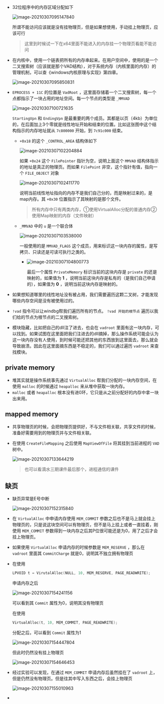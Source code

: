 + 32位程序中的内存区域分配如下

  ![image-20210307095147840](https://cdn.jsdelivr.net/gh/smallzhong/picgo-pic-bed/image-20210307095147840.png)

  所谓不能访问应该就是没有挂物理页，但是如果想使用，手动挂上物理页，应该可行

  >这里到时候试一下在x64里面不能进入的内存挂一个物理页看能不能访问

+ 在内核中，使用一个链表把所有的内存串起来。在用户空间中，使用的是一个二叉搜索树（应该就是那个VAD结构），对于系统内存（内核里面的内存）的管理机制，可以查《windows内核原理与实现》第四章。

  ![image-20210307095850831](https://cdn.jsdelivr.net/gh/smallzhong/picgo-pic-bed/image-20210307095850831.png)

  

+ `EPROCESS + 11C` 的位置是 `VadRoot` ，这里面存储着一个二叉搜索树，每一个点都指示了一块占用的地址空间。每一个节点的类型是 `_MMVAD`

  ![image-20210307100721635](https://cdn.jsdelivr.net/gh/smallzhong/picgo-pic-bed/image-20210307100721635.png)

  `StartingVpn` 和 `EndingVpn` 是最重要的两个成员。其都是以页（4kb）为单位的，在后面加上3个零就是线性地址开始和结束的位置。比如这张图中这个结构指示的内存地址就从 `7c800000` 开始，到 `7c91c000` 结束。

  + `+0x18` 的这个 `_CONTROL_AREA` 结构体如下

    ![image-20210307102204884](https://cdn.jsdelivr.net/gh/smallzhong/picgo-pic-bed/image-20210307102204884.png)

    如果 `+0x24` 这个 `FilePointer` 指针为空，说明上面这个 `MMVAD` 结构体指示的地址是真正的物理页。而如果 `FilePoint` 非空，这个指针有值，指向一个 `FILE_OBJECT` 对象

    ![image-20210307102411770](https://cdn.jsdelivr.net/gh/smallzhong/picgo-pic-bed/image-20210307102411770.png)

    说明当前线性地址指向的内存不是我们自己分的，而是映射过来的，是map内存。其 `+0x30` 位置指示了其映射的是那个文件。

    > 所有内存中只有两类内存，①使用VirtualAlloc分配的普通内存②使用Map映射的内存（文件映射）

  + `_MMVAD` 中的 `u` 是一个联合体

    ![image-20210307103538000](https://cdn.jsdelivr.net/gh/smallzhong/picgo-pic-bed/image-20210307103538000.png)

    一般使用的是 `MMVAD_FLAGS` 这个成员，用来标识这一块内存的属性，是写拷贝、只读还是可读可执行之类的。

    + ![image-20210307104800773](https://cdn.jsdelivr.net/gh/smallzhong/picgo-pic-bed/image-20210307104800773.png)

      最后一个属性 `PrivateMemory` 标识当前的这块内存是 `private` 的还是映射的，如果值为 **1** ，说明当前这块内存是私有的（是我们自己申请的），如果值为 **0** ，说明当前这块内存是映射的。

+ 如果想知道哪里的线性地址没有被占用，我们需要遍历这颗二叉树，才能发现哪些内存空间是没有被使用过的。

+ `!vad` 指令可以让windbg帮我们遍历所有的节点。 `!vad 开始的根节点` 遍历以我们给的节点为根节点的二叉搜索树。

+ 模块隐藏，比如把自己的dll注了进去，也会在 `vadroot` 里面有这一块内存，可以找到。如果试图在这里面把我们注进去的dll摘掉，那么操作系统可能会认为这一块内存没有人使用，到时候可能还把其他的东西放到这里面去，那么就会导致崩溃。因此在这里面摘东西是不稳定的，我们可以通过遍历 `vadroot` 来查找模块。



## private memory

+ 堆其实就是操作系统事先通过 `VirtualAlloc` 帮我们分配的一块内存空间，在使用 `malloc` 的时候通过 `heapalloc` 来从堆中获取一块内存。
+ `malloc` 或者 `heapalloc` 根本没有进0环，它只是从之前分配好的内存中拿一块出来用。



## mapped memory

+ 共享物理页的时候，会把物理页提供好，不与文件相关联，共享文件的时候，准备好需要用到的物理页并与文件相关联。

+ 在使用 `CreateFileMapping` 之后使用 `MapViewOfFile` 将其挂到当前进程的 `VAD` 树中。

  ![image-20210307133644219](https://cdn.jsdelivr.net/gh/smallzhong/picgo-pic-bed/image-20210307133644219.png)

  >也可以看滴水三期课件最后那个，进程通信的课件



## 缺页

+ 缺页异常是E号中断

  ![image-20210307152315840](https://cdn.jsdelivr.net/gh/smallzhong/picgo-pic-bed/image-20210307152315840.png)

  

+ 在 `VirtualAlloc` 中申请内存使用 `MEM_COMMIT` 参数之后也不是马上就会挂上物理页的，只是说这块空间可以有物理页，但不是马上挂上或者一直挂着，刚使用 `MEM_COMMIT` 参数得到一块内存之后其P位很可能还是为0，用了之后才会挂上物理页。

+ 如果使用 `VirtualAlloc` 申请内存的时候参数是 `MEM_RESERVE` ，那么在 `vadroot` 里面其 `CommitCharge` 就是0，说明其不独立拥有物理页

+ 在使用

  ```cpp
  LPVOID t = VirutalAlloc(NULL, 10, MEM_RESERVE, PAGE_READWRITE);
  ```

  申请内存之后

  ![image-20210307154241156](https://cdn.jsdelivr.net/gh/smallzhong/picgo-pic-bed/image-20210307154241156.png)

  可以看到其 `Commit` 属性为0，说明其没有物理页

  在使用

  ```cpp
  VirtualAlloc(t, 10, MEM_COMMIT, PAGE_READWRITE);
  ```

  分配之后，可以看到 `Commit` 属性为1

  ![image-20210307154447804](https://cdn.jsdelivr.net/gh/smallzhong/picgo-pic-bed/image-20210307154447804.png)

  但此时仍然没有挂上物理页

  ![image-20210307154646453](https://cdn.jsdelivr.net/gh/smallzhong/picgo-pic-bed/image-20210307154646453.png)

+ 经过实验可以发现，在通过 `MEM_COMMIT` 申请内存后虽然挂在了 `vadroot` 上，但是仍然没有物理页。但是往其中写入东西之后，会挂上物理页

  ![image-20210307155010963](https://cdn.jsdelivr.net/gh/smallzhong/picgo-pic-bed/image-20210307155010963.png)

+ 
